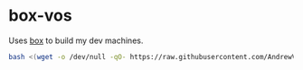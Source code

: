 # box-vos

Uses [box](https://github.com/AndrewVos/box) to build
my dev machines.

```bash
bash <(wget -o /dev/null -qO- https://raw.githubusercontent.com/AndrewVos/box-vos/master/box.sh)
```
